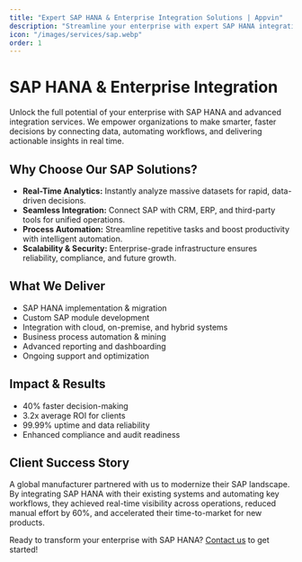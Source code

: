 ```yaml
---
title: "Expert SAP HANA & Enterprise Integration Solutions | Appvin"
description: "Streamline your enterprise with expert SAP HANA integration — enabling real-time data flow, process automation, and enhanced system connectivity."
icon: "/images/services/sap.webp"
order: 1
---
```


# SAP HANA & Enterprise Integration

Unlock the full potential of your enterprise with SAP HANA and advanced integration services. We empower organizations to make smarter, faster decisions by connecting data, automating workflows, and delivering actionable insights in real time.

## Why Choose Our SAP Solutions?
- **Real-Time Analytics:** Instantly analyze massive datasets for rapid, data-driven decisions.
- **Seamless Integration:** Connect SAP with CRM, ERP, and third-party tools for unified operations.
- **Process Automation:** Streamline repetitive tasks and boost productivity with intelligent automation.
- **Scalability & Security:** Enterprise-grade infrastructure ensures reliability, compliance, and future growth.

## What We Deliver
- SAP HANA implementation & migration
- Custom SAP module development
- Integration with cloud, on-premise, and hybrid systems
- Business process automation & mining
- Advanced reporting and dashboarding
- Ongoing support and optimization

## Impact & Results
- 40% faster decision-making
- 3.2x average ROI for clients
- 99.99% uptime and data reliability
- Enhanced compliance and audit readiness

## Client Success Story
A global manufacturer partnered with us to modernize their SAP landscape. By integrating SAP HANA with their existing systems and automating key workflows, they achieved real-time visibility across operations, reduced manual effort by 60%, and accelerated their time-to-market for new products.

Ready to transform your enterprise with SAP HANA? [Contact us](mailto:sales@appvintech.com) to get started!
